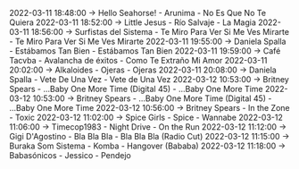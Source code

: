 2022-03-11 18:48:00 -> Hello Seahorse! - Arunima - No Es Que No Te Quiera
2022-03-11 18:52:00 -> Little Jesus - Río Salvaje - La Magia
2022-03-11 18:56:00 -> Surfistas del Sistema - Te Miro Para Ver Si Me Ves Mirarte - Te Miro Para Ver Si Me Ves Mirarte
2022-03-11 19:55:00 -> Daniela Spalla - Estábamos Tan Bien - Estábamos Tan Bien
2022-03-11 19:59:00 -> Café Tacvba - Avalancha de éxitos - Como Te Extraño Mi Amor
2022-03-11 20:02:00 -> Alkaloides - Ojeras - Ojeras
2022-03-11 20:08:00 -> Daniela Spalla - Vete De Una Vez - Vete de Una Vez
2022-03-12 10:53:00 -> Britney Spears - ...Baby One More Time (Digital 45) - ...Baby One More Time
2022-03-12 10:53:00 -> Britney Spears - ...Baby One More Time (Digital 45) - ...Baby One More Time
2022-03-12 10:56:00 -> Britney Spears - In the Zone - Toxic
2022-03-12 11:02:00 -> Spice Girls - Spice - Wannabe
2022-03-12 11:06:00 -> Timecop1983 - Night Drive - On the Run
2022-03-12 11:12:00 -> Gigi D'Agostino - Bla Bla Bla - Bla Bla Bla (Radio Cut)
2022-03-12 11:15:00 -> Buraka Som Sistema - Komba - Hangover (Bababa)
2022-03-12 11:18:00 -> Babasónicos - Jessico - Pendejo

